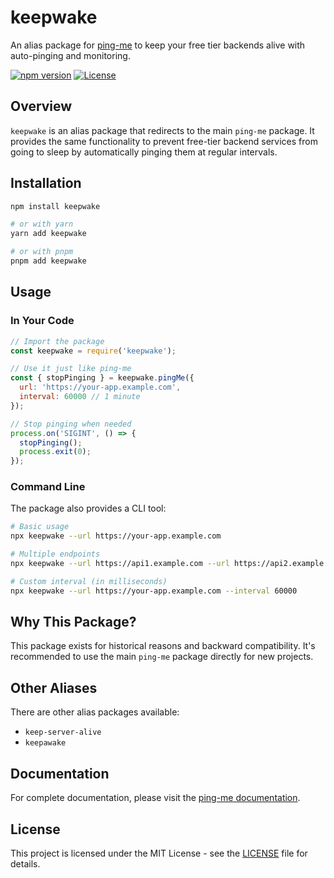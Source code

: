 # keepwake

An alias package for [ping-me](https://www.npmjs.com/package/ping-me) to keep your free tier backends alive with auto-pinging and monitoring.

[![npm version](https://img.shields.io/npm/v/keepwake)](https://www.npmjs.com/package/keepwake)
[![License](https://img.shields.io/github/license/mreshank/ping-me)](https://github.com/mreshank/ping-me/blob/main/LICENSE)

## Overview

`keepwake` is an alias package that redirects to the main `ping-me` package. It provides the same functionality to prevent free-tier backend services from going to sleep by automatically pinging them at regular intervals.

## Installation

```bash
npm install keepwake

# or with yarn
yarn add keepwake

# or with pnpm
pnpm add keepwake
```

## Usage

### In Your Code

```javascript
// Import the package
const keepwake = require('keepwake');

// Use it just like ping-me
const { stopPinging } = keepwake.pingMe({
  url: 'https://your-app.example.com',
  interval: 60000 // 1 minute
});

// Stop pinging when needed
process.on('SIGINT', () => {
  stopPinging();
  process.exit(0);
});
```

### Command Line

The package also provides a CLI tool:

```bash
# Basic usage
npx keepwake --url https://your-app.example.com

# Multiple endpoints
npx keepwake --url https://api1.example.com --url https://api2.example.com

# Custom interval (in milliseconds)
npx keepwake --url https://your-app.example.com --interval 60000
```

## Why This Package?

This package exists for historical reasons and backward compatibility. It's recommended to use the main `ping-me` package directly for new projects.

## Other Aliases

There are other alias packages available:
- `keep-server-alive`
- `keepawake`

## Documentation

For complete documentation, please visit the [ping-me documentation](https://ping-me.eshank.tech/docs).

## License

This project is licensed under the MIT License - see the [LICENSE](../../LICENSE) file for details. 